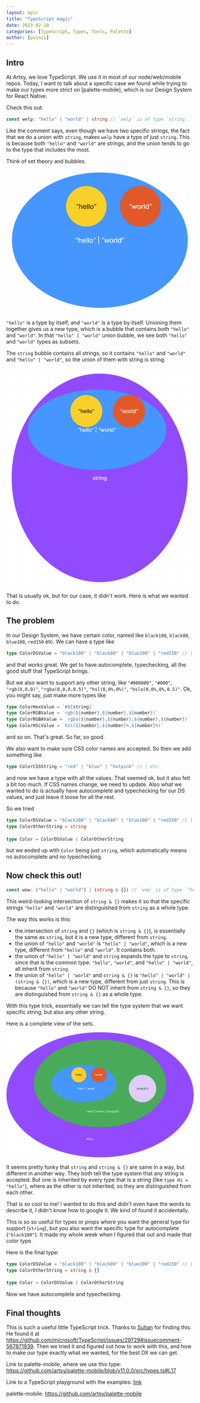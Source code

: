 ```yaml
---
layout: epic
title: "TypeScript magic"
date: 2023-02-10
categories: [TypeScript, Types, Tools, Palette]
author: [pvinis]
---
```


## Intro

At Artsy, we love TypeScript. We use it in most of our node/web/mobile repos.
Today, I want to talk about a specific case we found while trying to make our
types more strict on [palette-mobile], which is our Design System for React
Native.

Check this out:

```ts
const welp: "hello" | "world" | string // `welp` is of type `string`.
```

Like the comment says, even though we have two specific strings, the fact that
we do a union with `string`, makes `welp` have a type of just `string`. This is
because both `"hello"` and `"world"` are strings, and the union tends to go to
the type that includes the most.

Think of set theory and bubbles.

!["hello" | "world"](/images/2023-02-20-typescript-magic/hello-world.png)

`"hello"` is a type by itself, and `"world"` is a type by itself. Unioning them
together gives us a new type, which is a bubble that contains both `"hello"` and
`"world"`. In that `"hello" | "world"` union bubble, we see both `"hello"` and
`"world"` types as subsets.

The `string` bubble contains all strings, so it contains `"hello"` and `"world"`
and `"hello" | "world"`, so the union of them with string is string.

![string](/images/2023-02-20-typescript-magic/string.png)

That is usually ok, but for our case, it didn't work. Here is what we wanted to
do.

## The problem

In our Design System, we have certain color, named like `black100`, `black80`,
`blue100`, `red150` etc. We can have a type like

```ts
type ColorDSValue = "black100" | "black80" | "blue100" | "red150" // | etc
```

and that works great. We get to have autocomplete, typechecking, all the good
stuff that TypeScript brings.

But we also want to support any other string, like `"#000000"`, `"#000"`,
`"rgb(0,0,0)"`, `"rgba(0,0,0,0.5)"`, `"hsl(0,0%,0%)"`, `"hsla(0,0%,0%,0.5)"`.
Ok, you might say, just make more types like

```ts
type ColorHexValue = `#${string}`
type ColorRGBValue = `rgb(${number},${number},${number})`
type ColorRGBAValue = `rgba(${number},${number},${number},${number})`
type ColorHSLValue = `hsl(${number},${number}%,${number}%)`
```

and so on. That's great. So far, so good.

We also want to make sure CSS color names are accepted. So then we add something
like

```ts
type ColorCSSString = "red" | "blue" | "hotpink" // | etc
```

and now we have a type with all the values. That seemed ok, but it also felt a
bit too much. If CSS names change, we need to update. Also what we wanted to do
is actually have autocomplete and typechecking for our DS values, and just leave
it loose for all the rest.

So we tried

```ts
type ColorDSValue = "black100" | "black80" | "blue100" | "red150" // | etc
type ColorOtherString = string

type Color = ColorDSValue | ColorOtherString
```

but we ended up with `Color` being just `string`, which automatically means no
autocomplete and no typechecking.

## Now check this out!

```ts
const wow: ("hello" | "world") | (string & {}) // `wow` is of type `"hello"` or `"world"` or `string`.
```

This weird-looking intersection of `string & {}` makes it so that the specific
strings `"hello"` and `"world"` are distinguished from `string` as a whole type.

The way this works is this:

- the intersection of `string` and `{}` (which is `string & {}`), is essentially
  the same as `string`, but it is a new type, different from `string`.
- the union of `"hello"` and `"world"` is `"hello" | "world"`, which is a new
  type, different from `"hello"` and `"world"`. It contains both.
- the union of `"hello" | "world"` and `string` expands the type to `string`,
  since that is the common type. `"hello"`, `"world"`, and `"hello" | "world"`,
  all inherit from `string`.
- the union of `"hello" | "world"` and `string & {}` is
  `"hello" | "world" | (string & {})`, which is a new type, different from just
  `string`. This is because `"hello"` and `"world"` DO NOT inherit from
  `string & {}`, so they are distinguished from `string & {}` as a whole type.

With this type trick, essentially we can tell the type system that we want
specific string, but also any other string.

Here is a complete view of the sets.

![everything](/images/2023-02-20-typescript-magic/everything.png)

It seems pretty funky that `string` and `string & {}` are same in a way, but
different in another way. They both tell the type system that any string is
accepted. But one is inherited by every type that is a string (like
`type Hi = "hello"`), where as the other is not inherited, so they are
distinguished from each other.

That is so cool to me! I wanted to do this and didn't even have the words to
describe it, I didn't know how to google it. We kind of found it accidentally.

This is so so useful for types or props where you want the general type for
support (`string`), but you also want the specific type for autocomplete
(`"black100"`). It made my whole week when I figured that out and made that
color type.

Here is the final type:

```ts
type ColorDSValue = "black100" | "black80" | "blue100" | "red150" // | etc
type ColorOtherString = string & {}

type Color = ColorDSValue | ColorOtherString
```

Now we have autocomplete and typechecking.

## Final thoughts

This is such a useful little TypeScript trick. Thanks to
[Sultan](https://github.com/MrSltun) for finding this. He found it at
https://github.com/microsoft/TypeScript/issues/29729#issuecomment-567871939.
Then we tried it and figured out how to work with this, and how to make our type
exactly what we wanted, for the best DX we can get.

Link to palette-mobile, where we use this type:
https://github.com/artsy/palette-mobile/blob/v11.0.0/src/types.ts#L17

Link to a TypeScript playground with the examples:
[link](https://www.typescriptlang.org/play?#code/MYewdgzgLgBA7gUwDYAcBcMBEALZSSYwA+WcIATkgCaEnTkCWYA5jALxa5L6YBQvUAJ4oEMAMIh85ACIBlAGoBDJAFdRHTACMki4AGsAjAAYjtLNt16AHKeLnVCY7ZKZyCKgYCstgPQ+7CFDAAsKiAEKKVBJSAPJQuOSyUIws7DD0TMz8QiIwEVGSFGnRFHJKDnb5JeRxCUkpWbygkLCakdUYVYXkaTiKEDBgIDCKKlAgoAC2KEiBCHz8zdDwIHAYABQ4eAR2mGSUNACUdusZqQBkMADeAL7HGlw82aEwAOIgIAWx8QiJyZlpM6sS63Z65d6farFbplZRqOwQr4UWq-eqZRbgZbMD5I8gYRFQh79EZjCYgaazKAIAB0MGSgjpw2A2EULFE8QYAyBMAS7OGFn0TgAhHwgA)

palette-mobile: https://github.com/artsy/palette-mobile

